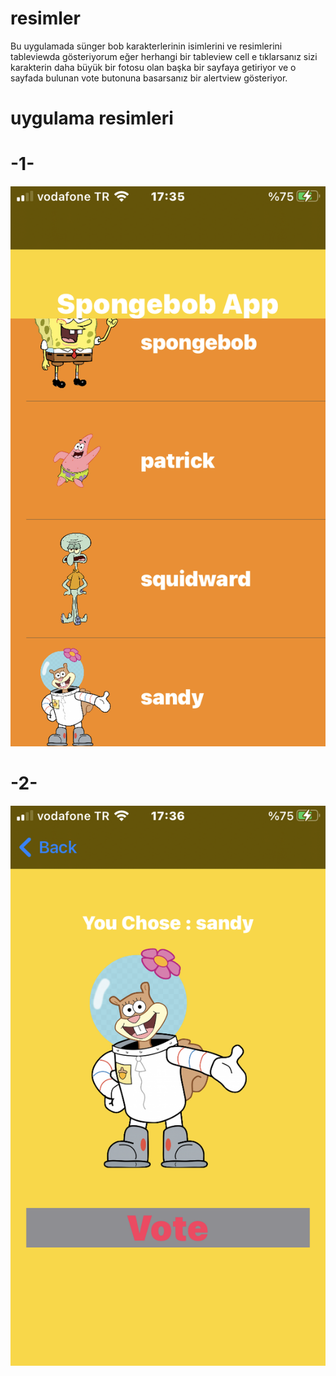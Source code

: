 # resimler

Bu uygulamada sünger bob karakterlerinin isimlerini ve resimlerini tableviewda gösteriyorum eğer herhangi bir tableview cell e tıklarsanız sizi karakterin daha 
büyük bir fotosu olan başka bir sayfaya getiriyor ve o sayfada bulunan vote butonuna basarsanız bir alertview gösteriyor.


# uygulama resimleri

# -1-


![](uygulama-image-1.PNG)

# -2-

![](uygulama-image-3.PNG)
